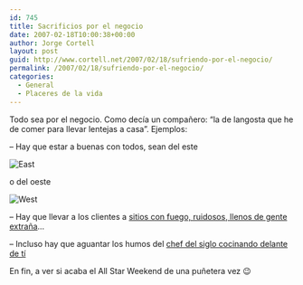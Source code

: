 ```yaml
---
id: 745
title: Sacrificios por el negocio
date: 2007-02-18T10:00:38+00:00
author: Jorge Cortell
layout: post
guid: http://www.cortell.net/2007/02/18/sufriendo-por-el-negocio/
permalink: /2007/02/18/sufriendo-por-el-negocio/
categories:
  - General
  - Placeres de la vida
---
```

Todo sea por el negocio. Como decí­a un compañero: &#8220;la de langosta que he de comer para llevar lentejas a casa&#8221;. Ejemplos:

&#8211; Hay que estar a buenas con todos, sean del este

![East](http://farm1.static.flickr.com/147/393758022_4d9ca096fd.jpg?v=0 "East")

o del oeste

![West](http://farm1.static.flickr.com/133/393758304_7beb346139.jpg?v=1171783269 "West")

&#8211; Hay que llevar a los clientes a <a target="_blank" title="KA" href="http://www.mgmgrand.com/entertainment/ka-cirque-du-soleil-show.aspx">sitios con fuego, ruidosos, llenos de gente extraña</a>&#8230;

&#8211; Incluso hay que aguantar los humos del <a target="_blank" title="Robuchon" href="http://www.mgmgrand.com/dining/atelier-joel-robuchon-french-restaurant.aspx">chef del siglo cocinando delante de tí­</a>

En fin, a ver si acaba el All Star Weekend de una puñetera vez 😉